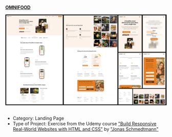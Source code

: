 [**OMNIFOOD**](https://rodrigozandeoliveira.github.io/Omnifood/)

![Omnifood Preview](omnifood_preview_20230907.jpg)

##

- Category: Landing Page
- Type of Project: Exercise from the Udemy course ["Build Responsive Real-World Websites with HTML and CSS"](https://www.udemy.com/course/design-and-develop-a-killer-website-with-html5-and-css3/?kw=build+responsive+real&src=sac#instructor-1) by ["Jonas Schmedtmann"](ttps://www.udemy.com/course/design-and-develop-a-killer-website-with-html5-and-css3/?kw=build+responsive+real&src=sac#instructor-1)

##

